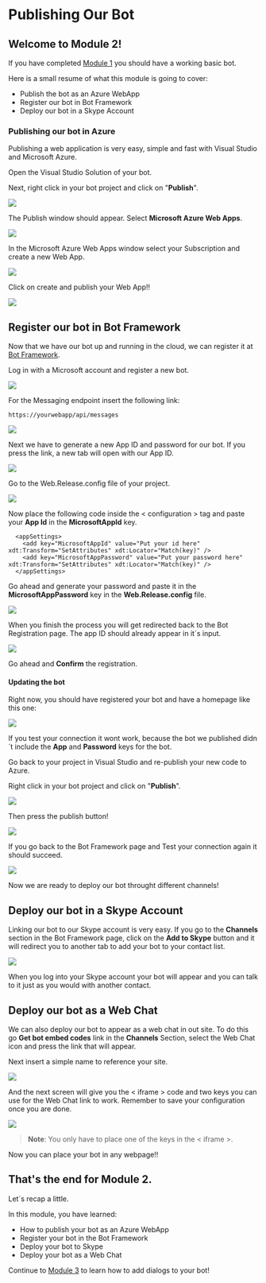 # Publishing Our Bot

## Welcome to Module 2!

If you have completed  [Module 1](https://github.com/DanyStinson/BigBotTheory/tree/master/Modules/Module-1) you should have a working basic bot.

Here is a small resume of what this module is going to cover:

- Publish the bot as an Azure WebApp
- Register our bot in Bot Framework
- Deploy our bot in a Skype Account

### Publishing our bot in Azure 

Publishing a web application is very easy, simple and fast with Visual Studio and Microsoft Azure.

Open the Visual Studio Solution of your bot.

Next, right click in your bot project and click on "__Publish__".

![](../../images/mod2_1.png)

The Publish window should appear. Select __Microsoft Azure Web Apps__.

![](../../images/mod2_2.png)

In the Microsoft Azure Web Apps window select your Subscription and create a new Web App.

![](../../images/mod2_3.png)

Click on create and publish your Web App!!

![](../../images/mod2_4.png)


## Register our bot in Bot Framework

Now that we have our bot up and running in the cloud, we can register it at [Bot Framework](https://github.com/DanyStinson/BigBotTheory/tree/master/Modules/Module-1).

Log in with a Microsoft account and register a new bot.

![](../../images/mod2_5.png)

For the Messaging endpoint insert the following link:
```
https://yourwebapp/api/messages
```

![](../../images/mod2_6.png)

Next we have to generate a new App ID and password for our bot. If you press the link, a new tab will open with our App ID.

![](../../images/mod2_7.png)

Go to the Web.Release.config file of your project.

![](../../images/mod2_10.png)

 Now place the following code inside the < configuration > tag and paste your __App Id__ in the __MicrosoftAppId__ key.

```
  <appSettings>
    <add key="MicrosoftAppId" value="Put your id here" xdt:Transform="SetAttributes" xdt:Locator="Match(key)" />
    <add key="MicrosoftAppPassword" value="Put your password here" xdt:Transform="SetAttributes" xdt:Locator="Match(key)" />
  </appSettings>
```

Go ahead and generate your password and paste it in the __MicrosoftAppPassword__ key in the __Web.Release.config__ file.

![](../../images/mod2_8.png)

When you finish the process you will get redirected back to the Bot Registration page. The app ID should already appear in it´s input.

![](../../images/mod2_9.png)

Go ahead and __Confirm__ the registration.

#### __Updating the bot__

Right now, you should have registered your bot and have a homepage like this one:

![](../../images/mod2_11.png)

If you test your connection it wont work, because the bot we published didn´t include the __App__ and __Password__ keys for the bot.

Go back to your project in Visual Studio and re-publish your new code to Azure.

Right click in your bot project and click on "__Publish__".

![](../../images/mod2_1.png)

Then press the publish button!

![](../../images/mod2_12.png)

If you go back to the Bot Framework page and Test your connection again it should succeed.

![](../../images/mod2_13.png)

Now we are ready to deploy our bot throught different channels!

## Deploy our bot in a Skype Account

Linking our bot to our Skype account is very easy. If you go to the __Channels__ section in the Bot Framework page, click on the __Add to Skype__ button and it will redirect you to another tab to add your bot to your contact list.

 ![](../../images/mod2_14.png)

 When you log into your Skype account your bot will appear and you can talk to it just as you would with another contact.

## Deploy our bot as a Web Chat

We can also deploy our bot to appear as a web chat in out site. To do this go __Get bot embed codes__ link in the __Channels__ Section, select the Web Chat icon and press the link that will appear.

Next insert a simple name to reference your site.
 
 ![](../../images/mod2_16.png)

And the next screen will give you the < iframe > code and two keys you can use for the Web Chat link to work. Remember to save your configuration once you are done.

 ![](../../images/mod2_17.png)

>__Note__: You only have to place one of the keys in the < iframe >.

Now you can place your bot in any webpage!!

## That&#39;s the end for Module 2.

Let´s recap a little.

In this module, you have learned: 

- How to publish your bot as an Azure WebApp
- Register your bot in the Bot Framework
- Deploy your bot to Skype
- Deploy your bot as a Web Chat

Continue to  [Module 3](https://github.com/DanyStinson/BigBotTheory/tree/master/Modules/Module-3) to learn how to add dialogs to your bot!


